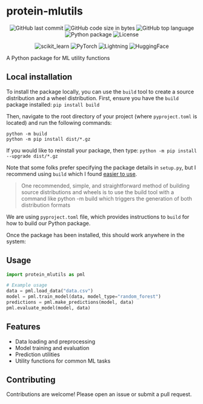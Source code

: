 # protein-mlutils

<p align="center">
  <img src="https://img.shields.io/github/last-commit/mohitpandey92/protein-mlutils" alt="GitHub last commit">
  <img src="https://img.shields.io/github/languages/code-size/mohitpandey92/protein-mlutils" alt="GitHub code size in bytes">
  <img src="https://img.shields.io/github/languages/top/mohitpandey92/protein-mlutils" alt="GitHub top language">
  <img src="https://img.shields.io/badge/python-3.12%20-blue.svg" alt="Python package">
  <img src="https://img.shields.io/badge/license-MIT-green.svg" alt="License">
</p>
<p align="center">
  <img src="https://img.shields.io/badge/scikit_learn-F7931E?style=for-the-badge&logo=scikit-learn&logoColor=white" alt="scikit_learn">
  <img src="https://img.shields.io/badge/PyTorch-EE4C2C?style=for-the-badge&logo=pytorch&logoColor=white" alt="PyTorch">
  <img src="https://img.shields.io/badge/Lightning-792DE4?style=for-the-badge&logo=lightning&logoColor=white" alt="Lightning">
  <img src="https://img.shields.io/badge/-HuggingFace-FDEE21?style=for-the-badge&logo=HuggingFace&logoColor=black" alt="HuggingFace">
</p>
A Python package for ML utility functions



## Local installation
To install the package locally, you can use the `build` tool to create a source distribution and a wheel distribution. First, ensure you have the `build` package installed:
```pip install build```

Then, navigate to the root directory of your project (where `pyproject.toml` is located) and run the following commands:
```
python -m build
python -m pip install dist/*.gz
```

If you would like to reinstall your package, then type:
`python -m pip install --upgrade dist/*.gz`


Note that some folks prefer specifying the package details in `setup.py`, but I recommend using `build` which I found
<a href="https://packaging.python.org/en/latest/discussions/setup-py-deprecated/">easier to use</a>.

<blockquote>
One recommended, simple, and straightforward method of building source distributions and wheels is to use the build tool with a command like python -m build which triggers the generation of both distribution formats
</blockquote>

We are using `pyproject.toml` file, which provides instructions to `build` for how to build our Python package.


Once the package has been installed, this should work anywhere in the system:

## Usage
```python
import protein_mlutils as pml

# Example usage
data = pml.load_data("data.csv")
model = pml.train_model(data, model_type="random_forest")
predictions = pml.make_predictions(model, data)
pml.evaluate_model(model, data)
``` 

## Features
- Data loading and preprocessing
- Model training and evaluation
- Prediction utilities
- Utility functions for common ML tasks 

## Contributing
Contributions are welcome! Please open an issue or submit a pull request.